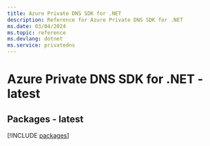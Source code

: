 ```yaml
---
title: Azure Private DNS SDK for .NET
description: Reference for Azure Private DNS SDK for .NET
ms.date: 03/04/2024
ms.topic: reference
ms.devlang: dotnet
ms.service: privatedns
---
```

# Azure Private DNS SDK for .NET - latest
## Packages - latest
[!INCLUDE [packages](private-dns-index.md)]